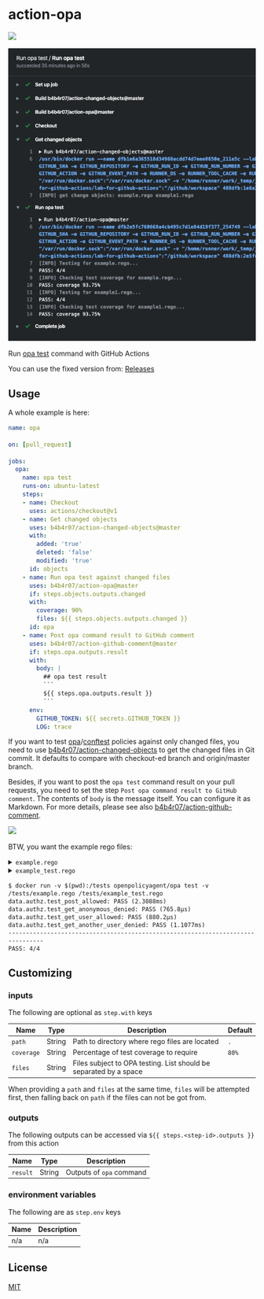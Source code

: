 action-opa
==========

[![](https://github.com/b4b4r07/action-opa/workflows/release/badge.svg)](https://github.com/b4b4r07/action-opa/releases)

![](demo.png)

Run [opa test](https://www.openpolicyagent.org/docs/latest/policy-testing/) command with GitHub Actions

You can use the fixed version from: [Releases](https://github.com/b4b4r07/action-opa/releases/latest)

## Usage

A whole example is here:

```yaml
name: opa

on: [pull_request]

jobs:
  opa:
    name: opa test
    runs-on: ubuntu-latest
    steps:
    - name: Checkout
      uses: actions/checkout@v1
    - name: Get changed objects
      uses: b4b4r07/action-changed-objects@master
      with:
        added: 'true'
        deleted: 'false'
        modified: 'true'
      id: objects
    - name: Run opa test against changed files
      uses: b4b4r07/action-opa@master
      if: steps.objects.outputs.changed
      with:
        coverage: 90%
        files: ${{ steps.objects.outputs.changed }}
      id: opa
    - name: Post opa command result to GitHub comment
      uses: b4b4r07/action-github-comment@master
      if: steps.opa.outputs.result
      with:
        body: |
          ## opa test result
          ```
          ${{ steps.opa.outputs.result }}
          ```
      env:
        GITHUB_TOKEN: ${{ secrets.GITHUB_TOKEN }}
        LOG: trace
```

If you want to test [opa](https://github.com/open-policy-agent/opa)/[conftest](https://github.com/instrumenta/conftest) policies against only changed files, you need to use [b4b4r07/action-changed-objects](https://github.com/b4b4r07/action-changed-objects) to get the changed files in Git commit. It defaults to compare with checkout-ed branch and origin/master branch.

Besides, if you want to post the `opa test` command result on your pull requests, you need to set the step `Post opa command result to GitHub comment`. The contents of `body` is the message itself. You can configure it as Markdown. For more details, please see also [b4b4r07/action-github-comment](https://github.com/b4b4r07/action-github-comment).

<img src="https://user-images.githubusercontent.com/4442708/74351783-eeb19680-4dfa-11ea-8c99-23ece1c8cc37.png" width="600">

BTW, you want the example rego files:

<details><summary><code>example.rego</code></summary>
</br>

```rego
package authz

allow {
    input.path == ["users"]
    input.method == "POST"
}

allow {
    some profile_id
    input.path = ["users", profile_id]
    input.method == "GET"
    profile_id == input.user_id
}
```

</details>

<details><summary><code>example_test.rego</code></summary>
</br>

```rego
package authz

test_post_allowed {
    allow with input as {"path": ["users"], "method": "POST"}
}

test_get_anonymous_denied {
    not allow with input as {"path": ["users"], "method": "GET"}
}

test_get_user_allowed {
    allow with input as {"path": ["users", "bob"], "method": "GET", "user_id": "bob"}
}

test_get_another_user_denied {
    not allow with input as {"path": ["users", "bob"], "method": "GET", "user_id": "alice"}
}
```

</details>

```console
$ docker run -v $(pwd):/tests openpolicyagent/opa test -v /tests/example.rego /tests/example_test.rego
data.authz.test_post_allowed: PASS (2.3088ms)
data.authz.test_get_anonymous_denied: PASS (765.8µs)
data.authz.test_get_user_allowed: PASS (880.2µs)
data.authz.test_get_another_user_denied: PASS (1.1077ms)
--------------------------------------------------------------------------------
PASS: 4/4
```

## Customizing

### inputs

The following are optional as `step.with` keys

| Name       | Type   | Description                                                       | Default |
| ---------- | ------ | ----------------------------------------------------------------- | ------- |
| `path`     | String | Path to directory where rego files are located                    | `.`     |
| `coverage` | String | Percentage of test coverage to require                            | `80%`   |
| `files`    | String | Files subject to OPA testing. List should be separated by a space |         |

When providing a `path` and `files` at the same time, `files` will be attempted first, then falling back on `path` if the files can not be got from.

### outputs

The following outputs can be accessed via `${{ steps.<step-id>.outputs }}` from this action

| Name     | Type   | Description              |
| -------- | ------ | ------------------------ |
| `result` | String | Outputs of `opa` command |

### environment variables

The following are as `step.env` keys

| Name | Description |
| ---- | ----------- |
| n/a  | n/a         |

## License

[MIT](https://b4b4r07.mit-license.org/)

